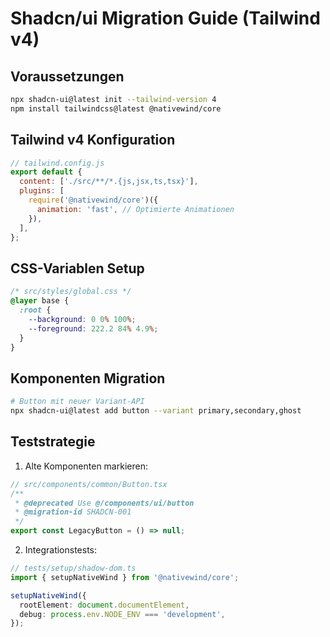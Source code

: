 # Shadcn/ui Migration Guide (Tailwind v4)

## Voraussetzungen

```bash
npx shadcn-ui@latest init --tailwind-version 4
npm install tailwindcss@latest @nativewind/core
```

## Tailwind v4 Konfiguration

```javascript
// tailwind.config.js
export default {
  content: ['./src/**/*.{js,jsx,ts,tsx}'],
  plugins: [
    require('@nativewind/core')({
      animation: 'fast', // Optimierte Animationen
    }),
  ],
};
```

## CSS-Variablen Setup

```css
/* src/styles/global.css */
@layer base {
  :root {
    --background: 0 0% 100%;
    --foreground: 222.2 84% 4.9%;
  }
}
```

## Komponenten Migration

```bash
# Button mit neuer Variant-API
npx shadcn-ui@latest add button --variant primary,secondary,ghost
```

## Teststrategie

1. Alte Komponenten markieren:

```typescript
// src/components/common/Button.tsx
/**
 * @deprecated Use @/components/ui/button
 * @migration-id SHADCN-001
 */
export const LegacyButton = () => null;
```

2. Integrationstests:

```typescript
// tests/setup/shadow-dom.ts
import { setupNativeWind } from '@nativewind/core';

setupNativeWind({
  rootElement: document.documentElement,
  debug: process.env.NODE_ENV === 'development',
});
```
